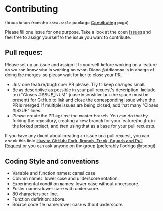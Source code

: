# Contributing
(Ideas taken from the `data.table` package [Contributing](https://github.com/Rdatatable/data.table/wiki/Contributing) page)

Please fill one Issue for one purpose. Take a look at the open [Issues](https://github.com/CSB-IG/RNA-seq/issues) and feel free to assign yourself to the issue you want to contribute. 

## Pull request
Please set up an issue and assign it to yourself before working on a feature so we can know who is working on what. 
Diana @ddiannae is in charge of doing the merges, so please wait for her to close your PR.

- Just one feature/bugfix per PR please. Try to keep changes small.
- Be as descriptive as possible in your pull request's description. Include text "Closes #ISSUE_NUM" (case insensitive but the space must be present) for GitHub to link and close the corresponding issue when the PR is merged.
If multiple issues are being closed, add that many "Closes #ISSUE" lines.
- Please create the PR against the master branch. You can do that by forking the repository, creating a new branch for your feature/bugfix in the forked project, and then using that as a base for your pull requests.  

If you have any doubt about creating an issue or a pull request, you can check this link: [How to GitHub: Fork, Branch, Track, Squash and Pull Request](https://www.gun.io/blog/how-to-github-fork-branch-and-pull-request) or you can ask anyone on the group (preferably Rodrigo @rodogi) 

## Coding Style and conventions

 - Variable and function names: camel case.
 - Column names: lower case and underscore notation.
 - Experimental condition names: lower case without underscore.
 - Folder names: lower case with underscore. 
 - 80 characters per line.
 - Function definition: above. 
 - Source code file name: lower case without underscore. 
 
